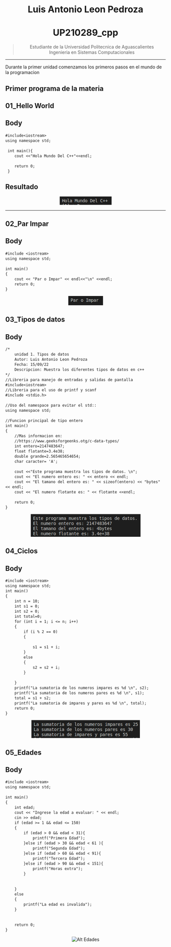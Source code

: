 <center>

# **Luis Antonio Leon Pedroza**  
# UP210289_cpp
>Estudiante de la Universidad Politecnica de Aguascalientes  
> Ingenieria en Sistemas Computacionales 
---

</center>

Durante la primer unidad comenzamos los primeros pasos en el mundo de la programacion

## Primer programa de la materia

## 01_Hello World

## **Body**

```
#include<iostream>
using namespace std;
 
 int main(){
    cout <<"Hola Mundo Del C++"<<endl;

    return 0;
 }
 ```
 ## Resultado

<center>

![Alt HelloWorld](Imagenes/../../Imagenes/programa1_u1.png)

</center>

---

## 02_Par Impar

## **Body**

```
#include <iostream>
using namespace std;

int main()
{
    cout << "Par o Impar" << endl<<"\n" <<endl;
    return 0;
}
```

<center>

![Alt ParImpar](Imagenes/../../Imagenes/programa2_u1.png)

</center>

## 03_Tipos de datos

## **Body**
```
/*
    unidad 1. Tipos de datos 
    Autor: Luis Antonio Leon Pedroza 
    Fecha: 15/09/22
    Descripcion: Muestra los diferentes tipos de datos en c++
*/
//Libreria para manejo de entradas y salidas de pantalla 
#include<iostream>
//Libreria para el uso de printf y scanf
#include <stdio.h>

//Uso del namespace para evitar el std::
using namespace std;

//Funcion principal de tipo entero
int main()
{
    //Mas informacion en:
    //https://www.geeksforgeenks.otg/c-data-types/
    int entero=2147483647;
    float flotante=3.4e38;
    double grande=2.565465654654;
    char caracter= 'A';

    cout <<"Este programa muestra los tipos de datos. \n";
    cout << "El numero entero es: " << entero << endl;
    cout << "El tamano del entero es: " << sizeof(entero) << "bytes" << endl;
    cout << "El numero flotante es: " << flotante <<endl;

    return 0;
}
```  

<center>

![Alt TiposdeDatos](Imagenes/../../Imagenes/programa3_u1.png)

</center>

## 04_Ciclos
## **Body**
```
#include <iostream>
using namespace std;
int main()
{
    int n = 10;
    int s1 = 0;
    int s2 = 0;
    int total=0;
    for (int i = 1; i <= n; i++)
    {
        if (i % 2 == 0)
        {
            
            s1 = s1 + i;
        }
        else 
        {
            s2 = s2 + i;
        }
        
    }
    printf("La sumatoria de los numeros impares es %d \n", s2);
    printf("La sumatoria de los numeros pares es %d \n", s1);
    total = s1 + s2;
    printf("La sumatoria de impares y pares es %d \n", total);
    return 0;
}
```

<center>

![Alt Ciclos](Imagenes/../../Imagenes/programa4_u1.png)

</center>

## 05_Edades
## **Body**
```
#include <iostream>
using namespace std;

int main()
{
    int edad;
    cout << "Ingrese la edad a evaluar: " << endl;
    cin >> edad;
    if (edad >= 1 && edad <= 150)
    {
        if (edad > 0 && edad < 31){
            printf("Primera Edad");
        }else if (edad > 30 && edad < 61 ){
            printf("Segunda Edad");
        }else if (edad > 60 && edad < 91){
            printf("Tercera Edad");
        }else if (edad > 90 && edad < 151){
            printf("Horas extra");
        }
        
        
    }
    else
    {
        printf("La edad es invalida");
    }
    

    return 0;
}
```

<center>

![Alt Edades](Imagenes/../../Imagenes/)
